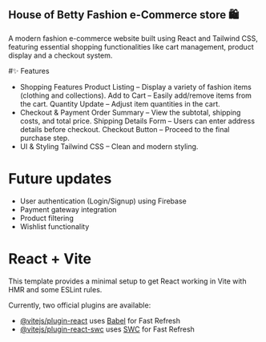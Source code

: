 ## House of Betty Fashion e-Commerce store 🛍️
A modern fashion e-commerce website built using React and Tailwind CSS, featuring essential shopping functionalities like cart management, product display and a checkout system.

#✨ Features
- Shopping Features
Product Listing – Display a variety of fashion items (clothing and collections).
Add to Cart – Easily add/remove items from the cart.
Quantity Update – Adjust item quantities in the cart.
- Checkout & Payment
Order Summary – View the subtotal, shipping costs, and total price.
Shipping Details Form – Users can enter address details before checkout.
Checkout Button – Proceed to the final purchase step.
- UI & Styling
Tailwind CSS – Clean and modern styling.

# Future updates
- User authentication (Login/Signup) using Firebase
- Payment gateway integration
- Product filtering
- Wishlist functionality

# React + Vite

This template provides a minimal setup to get React working in Vite with HMR and some ESLint rules.

Currently, two official plugins are available:

- [@vitejs/plugin-react](https://github.com/vitejs/vite-plugin-react/blob/main/packages/plugin-react/README.md) uses [Babel](https://babeljs.io/) for Fast Refresh
- [@vitejs/plugin-react-swc](https://github.com/vitejs/vite-plugin-react-swc) uses [SWC](https://swc.rs/) for Fast Refresh
